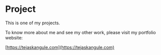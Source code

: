 # Project

This is one of my projects.

To know more about me and see my other work, please visit my portfolio website:

[https://tejaskangule.com](https://tejaskangule.com)
